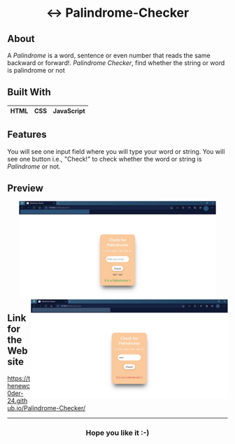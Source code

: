 <h1 align="Center"> ↔️ Palindrome-Checker</h1>

## About
A _Palindrome_ is a word, sentence or even number that reads the same backward or forward!. _Palindrome Checker_, find whether the string or word is palindrome or not

## Built With
|HTML |CSS |JavaScript |
|--- |--- |--- |

## Features
You will see one input field where you will type your word or string. You will see one button i.e., "Check!" to check whether the word or string is _Palindrome_ or not.

## Preview
<p align="Center">
  <img align="center" src="https://github.com/TheNewC0der-24/Palindrome-Checker/blob/master/Preview-1.png" width="450">
  <img align="right" src="https://github.com/TheNewC0der-24/Palindrome-Checker/blob/master/Preview-2.png" width="450">
</p>

## Link for the Website
https://thenewc0der-24.github.io/Palindrome-Checker/

***
<h3 align="Center">Hope you like it :-)</h3>
